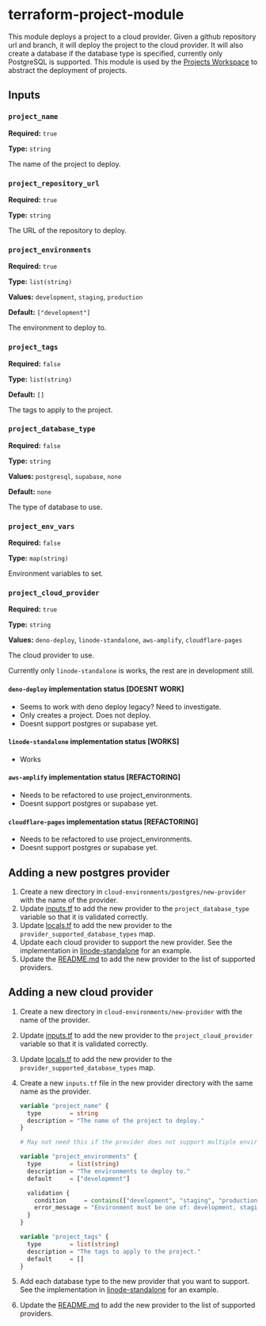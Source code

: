 # terraform-project-module

This module deploys a project to a cloud provider. Given a github repository url and branch, it will deploy the project to the cloud provider. It will also create a database if the database type is specified, currently only PostgreSQL is supported. This module is used by the [Projects Workspace](../README.md) to abstract the deployment of projects.

## Inputs

### `project_name`

**Required:** `true`

**Type:** `string`

The name of the project to deploy.

### `project_repository_url`

**Required:** `true`

**Type:** `string`

The URL of the repository to deploy.

### `project_environments`

**Required:** `true`

**Type:** `list(string)`

**Values:** `development`, `staging`, `production`

**Default:** `["development"]`

The environment to deploy to.

### `project_tags`

**Required:** `false`

**Type:** `list(string)`

**Default:** `[]`

The tags to apply to the project.

### `project_database_type`

**Required:** `false`

**Type:** `string`

**Values:** `postgresql`, `supabase`, `none`

**Default:** `none`

The type of database to use.

### `project_env_vars`

**Required:** `false`

**Type:** `map(string)`

Environment variables to set.

### `project_cloud_provider`

**Required:** `true`

**Type:** `string`

**Values:** `deno-deploy`, `linode-standalone`, `aws-amplify`, `cloudflare-pages`

The cloud provider to use.

Currently only `linode-standalone` is works, the rest are in development still.

#### `deno-deploy` implementation status [DOESNT WORK]

- Seems to work with deno deploy legacy? Need to investigate.
- Only creates a project. Does not deploy.
- Doesnt support postgres or supabase yet.

#### `linode-standalone` implementation status [WORKS]

- Works

#### `aws-amplify` implementation status [REFACTORING]

- Needs to be refactored to use project_environments.
- Doesnt support postgres or supabase yet.

#### `cloudflare-pages` implementation status [REFACTORING]

- Needs to be refactored to use project_environments.
- Doesnt support postgres or supabase yet.

## Adding a new postgres provider

1. Create a new directory in `cloud-environments/postgres/new-provider` with the name of the provider.
2. Update [inputs.tf](./inputs.tf) to add the new provider to the `project_database_type` variable so that it is validated correctly.
3. Update [locals.tf](./locals.tf) to add the new provider to the `provider_supported_database_types` map.
4. Update each cloud provider to support the new provider. See the implementation in [linode-standalone](../../cloud-environments/nuxt/linode-standalone/database.tf) for an example.
5. Update the [README.md](./README.md) to add the new provider to the list of supported providers.

## Adding a new cloud provider

1. Create a new directory in `cloud-environments/new-provider` with the name of the provider.
2. Update [inputs.tf](./inputs.tf) to add the new provider to the `project_cloud_provider` variable so that it is validated correctly.
3. Update [locals.tf](./locals.tf) to add the new provider to the `provider_supported_database_types` map.
4. Create a new `inputs.tf` file in the new provider directory with the same name as the provider.

   ```terraform
   variable "project_name" {
     type        = string
     description = "The name of the project to deploy."
   }

   # May not need this if the provider does not support multiple environments (see [linode's postgres](../../cloud-environments//postgres//linode/database.tf) and its usage in [linode-standalone](../../cloud-environments/nuxt/linode-standalone/database.tf) for an example).
   
   variable "project_environments" {
     type        = list(string)
     description = "The environments to deploy to."
     default     = ["development"]

     validation {
       condition     = contains(["development", "staging", "production"], var.project_environment)
       error_message = "Environment must be one of: development, staging, production."
     }
   }

   variable "project_tags" {
     type        = list(string)
     description = "The tags to apply to the project."
     default     = []
   }
   ```

5. Add each database type to the new provider that you want to support. See the implementation in [linode-standalone](../../cloud-environments/nuxt/linode-standalone/database.tf) for an example.
6. Update the [README.md](./README.md) to add the new provider to the list of supported providers.
